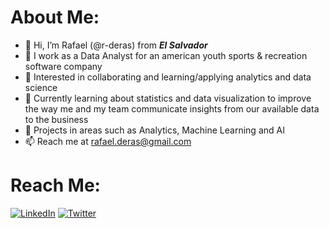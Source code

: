 # About Me:

- 👋 Hi, I’m Rafael (@r-deras) from ***El Salvador***
- 🔧 I work as a Data Analyst for an american youth sports & recreation software company
- 👀 Interested in collaborating and learning/applying analytics and data science
- 🌱 Currently learning about statistics and data visualization to improve the way me and my team communicate insights from our available data to the business
- 💞️ Projects in areas such as Analytics, Machine Learning and AI
- 📫 Reach me at rafael.deras@gmail.com

# Reach Me:

[![LinkedIn](https://img.shields.io/badge/LinkedIn-blue?style=for-the-badge&logo=linkedin&logoColor=white)](https://www.linkedin.com/in/rafael-deras-41667236/)
[![Twitter](https://img.shields.io/badge/Twitter-blue?style=for-the-badge&logo=twitter&logoColor=white])](https://www.twitter.com/mr_musica)
